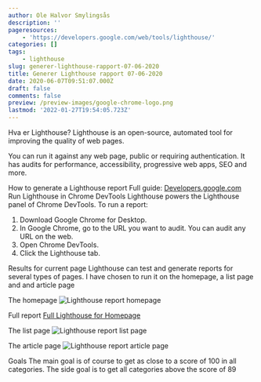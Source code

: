```yaml
---
author: Ole Halvor Smylingsås
description: ''
pageresources:
    - 'https://developers.google.com/web/tools/lighthouse/'
categories: []
tags:
    - lighthouse
slug: generer-lighthouse-rapport-07-06-2020
title: Generer Lighthouse rapport 07-06-2020
date: 2020-06-07T09:51:07.000Z
draft: false
comments: false
preview: /preview-images/google-chrome-logo.png
lastmod: '2022-01-27T19:54:05.723Z'
---
```


Hva er Lighthouse?
Lighthouse is an open-source, automated tool for improving the quality of web pages. 
<!--more-->

You can run it against any web page, public or requiring authentication. It has audits for performance, accessibility, progressive web apps, SEO and more.


How to generate a Lighthouse report
Full guide: [Developers.google.com](https://developers.google.com/web/tools/lighthouse/#devtools)
Run Lighthouse in Chrome DevTools
Lighthouse powers the Lighthouse panel of Chrome DevTools. To run a report:

1. Download Google Chrome for Desktop.
1. In Google Chrome, go to the URL you want to audit. You can audit any URL on the web.
1. Open Chrome DevTools.
1. Click the Lighthouse tab.

Results for current page
Lighthouse can test and generate reports for several types of pages. I have chosen to run it on the homepage, a list page and and article page

The homepage
![Lighthouse report homepage](/img/lighthouse-homepage.PNG)

Full report
[Full Lighthouse for Homepage](/smylingsas.net-20200607T114017.html)

The list page
![Lighthouse report list page](/img/lighthouse-list.PNG)

The article page
![Lighthouse report article page](/img/lighthouse-article.PNG)

Goals
The main goal is of course to get as close to a score of 100 in all categories. The side goal is to get all categories above the score of 89



